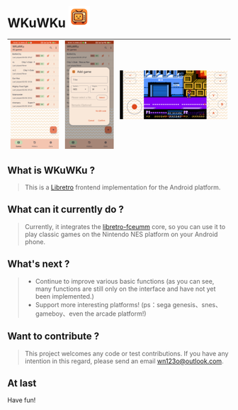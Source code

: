 # WKuWKu ![Application icon](app/src/main/res/drawable/app_icon_mdpi.png)

| <img src="sc_001.png" style="zoom:30%;" /> | <img src="sc_002.png" style="zoom:30%;" /> | <img src="sc_003.png" style="zoom:30%;" /> |
| ------------------------------------------ | ------------------------------------------ | ------------------------------------------ |



## What is WKuWKu ?

> This is a [Libretro](https://www.libretro.com/) frontend implementation for the Android platform.

## What can it currently do ?
> Currently, it integrates the [libretro-fceumm](https://github.com/libretro/libretro-fceumm) core, so you can use it to play classic games on the Nintendo NES platform on your Android phone.

## What's next ?
> - Continue to improve various basic functions (as you can see, many functions are still only on the interface and have not yet been implemented.)
> - Support more interesting platforms! (ps：sega genesis、snes、gameboy、even the arcade platform!)

## Want to contribute ?

> This project welcomes any code or test contributions. If you have any intention in this regard, please send an email wn123o@outlook.com.

## At last

Have fun!
